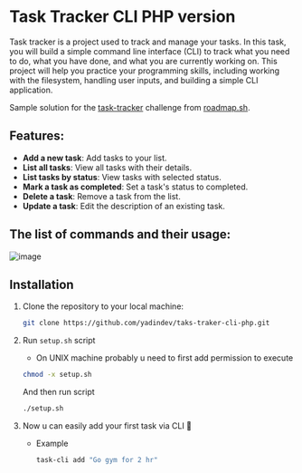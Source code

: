 # Task Tracker CLI PHP version

Task tracker is a project used to track and manage your tasks. In this task, you will build a simple command line interface (CLI) to track what you need to do, what you have done, and what you are currently working on. This project will help you practice your programming skills, including working with the filesystem, handling user inputs, and building a simple CLI application.

Sample solution for the [task-tracker](https://roadmap.sh/projects/task-tracker) challenge from [roadmap.sh](https://roadmap.sh/).


## Features:
- **Add a new task**: Add tasks to your list.
- **List all tasks**: View all tasks with their details.
- **List tasks by status**: View tasks with selected status.
- **Mark a task as completed**: Set a task's status to completed.
- **Delete a task**: Remove a task from the list.
- **Update a task**: Edit the description of an existing task.


## The list of commands and their usage:

![image](https://github.com/user-attachments/assets/3f967a64-0402-4f11-a3a8-0d6f974ce598)



## Installation


1. Clone the repository to your local machine:

   ```bash
   git clone https://github.com/yadindev/taks-traker-cli-php.git
   ```
2. Run `setup.sh` script
    - On UNIX machine probably u need to first add permission to execute

     ```bash
     chmod -x setup.sh
     ```

    And then run script
    ```bash
   ./setup.sh
   ```
3. Now u can easily add your first task via CLI 🚀
     - Example
         ```bash
        task-cli add "Go gym for 2 hr"
         ```
  
